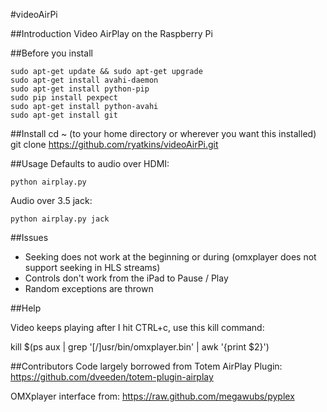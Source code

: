 #videoAirPi

##Introduction
Video AirPlay on the Raspberry Pi

##Before you install

	sudo apt-get update && sudo apt-get upgrade
	sudo apt-get install avahi-daemon
	sudo apt-get install python-pip
	sudo pip install pexpect
	sudo apt-get install python-avahi
	sudo apt-get install git


##Install
	cd ~   (to your home directory or wherever you want this installed)
	git clone https://github.com/ryatkins/videoAirPi.git

##Usage
Defaults to audio over HDMI:

	python airplay.py

Audio over 3.5 jack:

	python airplay.py jack

##Issues
- Seeking does not work at the beginning or during (omxplayer does not support seeking in HLS streams)
- Controls don't work from the iPad to Pause / Play
- Random exceptions are thrown

##Help

Video keeps playing after I hit CTRL+c, use this kill command:

kill $(ps aux | grep '[/]usr/bin/omxplayer.bin' | awk '{print $2}')

##Contributors
Code largely borrowed from Totem AirPlay Plugin: https://github.com/dveeden/totem-plugin-airplay

OMXplayer interface from: https://raw.github.com/megawubs/pyplex

